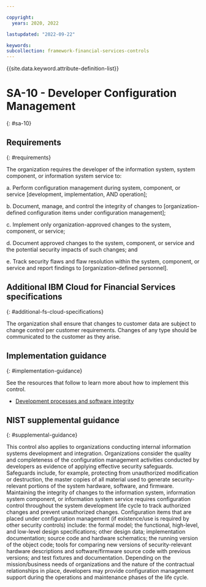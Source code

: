 ```yaml
---

copyright:
  years: 2020, 2022

lastupdated: "2022-09-22"

keywords: 
subcollection: framework-financial-services-controls
---
```


{{site.data.keyword.attribute-definition-list}}

# SA-10 - Developer Configuration Management
{: #sa-10}

## Requirements
{: #requirements}

The organization requires the developer of the information system, system component, or information system service to:

a. Perform configuration management during system, component, or service [development, implementation, AND operation];

b. Document, manage, and control the integrity of changes to [organization-defined configuration items under configuration management];

c. Implement only organization-approved changes to the system, component, or service;

d. Document approved changes to the system, component, or service and the potential security impacts of such changes; and

e. Track security flaws and flaw resolution within the system, component, or service and report findings to [organization-defined personnel].

## Additional IBM Cloud for Financial Services specifications
{: #additional-fs-cloud-specifications}

The organization shall ensure that changes to customer data are subject to change control per customer requirements.  Changes of any type should be communicated to the customer as they arise.

## Implementation guidance
{: #implementation-guidance}

See the resources that follow to learn more about how to implement this control.

- [Development processes and software integrity](/docs/framework-financial-services?topic=framework-financial-services-shared-development-processes)

## NIST supplemental guidance
{: #supplemental-guidance}

This control also applies to organizations conducting internal information systems development and integration. Organizations consider the quality and completeness of the configuration management activities conducted by developers as evidence of applying effective security safeguards. Safeguards include, for example, protecting from unauthorized modification or destruction, the master copies of all material used to generate security-relevant portions of the system hardware, software, and firmware. Maintaining the integrity of changes to the information system, information system component, or information system service requires configuration control throughout the system development life cycle to track authorized changes and prevent unauthorized changes. Configuration items that are placed under configuration management (if existence/use is required by other security controls) include: the formal model; the functional, high-level, and low-level design specifications; other design data; implementation documentation; source code and hardware schematics; the running version of the object code; tools for comparing new versions of security-relevant hardware descriptions and software/firmware source code with previous versions; and test fixtures and documentation. Depending on the mission/business needs of organizations and the nature of the contractual relationships in place, developers may provide configuration management support during the operations and maintenance phases of the life cycle.


